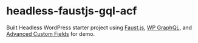# headless-faustjs-gql-acf

Built Headless WordPress starter project using <a href="https://faustjs.org/" target="_blank">Faust.js</a>, <a href="https://graphql.org/" target="_blank">WP GraphQL</a>, and <a href="https://advancedcustomfields.com/" target="_blank">Advanced Custom Fields</a> for demo.
